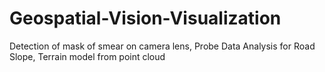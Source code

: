 # Geospatial-Vision-Visualization
Detection of mask of smear on camera lens, Probe Data Analysis for Road Slope, Terrain model from point cloud
